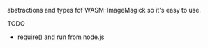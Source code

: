 abstractions and types fof WASM-ImageMagick so it's easy to use.

TODO

 * require() and run from node.js